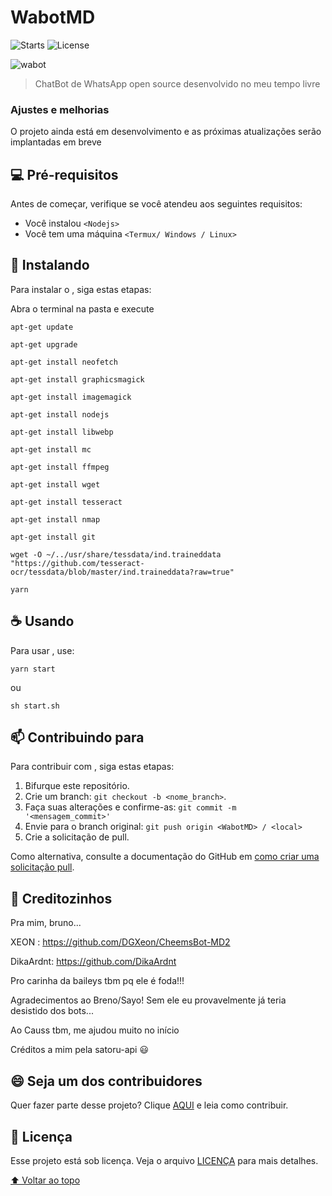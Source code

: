 # WabotMD

![Starts](https://img.shields.io/github/stars/bruno918/WabotMD)
![License](https://img.shields.io/github/license/bruno918/WabotMD)

<img src="https://www.messengerpeople.com/wp-content/uploads/2018/08/whatsapp-chatbot.png" alt="wabot">

> ChatBot de WhatsApp open source desenvolvido no meu tempo livre

### Ajustes e melhorias

O projeto ainda está em desenvolvimento e as próximas atualizações serão implantadas em breve

## 💻 Pré-requisitos

Antes de começar, verifique se você atendeu aos seguintes requisitos:
<!---Estes são apenas requisitos de exemplo. Adicionar, duplicar ou remover conforme necessário--->
* Você instalou `<Nodejs>`
* Você tem uma máquina `<Termux/ Windows / Linux>`

## 🚀 Instalando <WabotMD>

Para instalar o <WabotMD>, siga estas etapas:

Abra o terminal na pasta e execute
```
apt-get update

apt-get upgrade

apt-get install neofetch 

apt-get install graphicsmagick

apt-get install imagemagick

apt-get install nodejs

apt-get install libwebp

apt-get install mc

apt-get install ffmpeg

apt-get install wget

apt-get install tesseract

apt-get install nmap

apt-get install git

wget -O ~/../usr/share/tessdata/ind.traineddata "https://github.com/tesseract-ocr/tessdata/blob/master/ind.traineddata?raw=true"

yarn
```

## ☕ Usando <WabotMD>

Para usar <WabotMD>, use:

```
yarn start
```
ou 
```
sh start.sh
```


## 📫 Contribuindo para <WabotMD>

Para contribuir com <WabotMD>, siga estas etapas:

1. Bifurque este repositório.
2. Crie um branch: `git checkout -b <nome_branch>`.
3. Faça suas alterações e confirme-as: `git commit -m '<mensagem_commit>'`
4. Envie para o branch original: `git push origin <WabotMD> / <local>`
5. Crie a solicitação de pull.

Como alternativa, consulte a documentação do GitHub em [como criar uma solicitação pull](https://help.github.com/en/github/collaborating-with-issues-and-pull-requests/creating-a-pull-request).

## 🤝 Creditozinhos
 
 Pra mim, bruno...
 
 XEON : https://github.com/DGXeon/CheemsBot-MD2
 
 DikaArdnt: https://github.com/DikaArdnt
 
 Pro carinha da baileys tbm pq ele é foda!!!
 
 Agradecimentos ao Breno/Sayo! Sem ele eu provavelmente já teria desistido dos bots...

 Ao Causs tbm, me ajudou muito no início 

 Créditos a mim pela satoru-api 😃

## 😄 Seja um dos contribuidores<br>

Quer fazer parte desse projeto? Clique [AQUI](https://wa.me/5555933005901) e leia como contribuir.

## 📝 Licença

Esse projeto está sob licença. Veja o arquivo [LICENÇA](LICENSE) para mais detalhes.

[⬆ Voltar ao topo](#WabotMD)<br>
